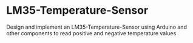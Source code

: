 # LM35-Temperature-Sensor
Design and implement an LM35-Temperature-Sensor using Arduino and other components to read positive  and negative  temperature values
